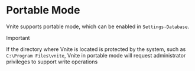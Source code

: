 # Portable Mode

Vnite supports portable mode, which can be enabled in `Settings-Database`.

> [!IMPORTANT]
> If the directory where Vnite is located is protected by the system, such as `C:\Program Files\vnite`, Vnite in portable mode will request administrator privileges to support write operations

